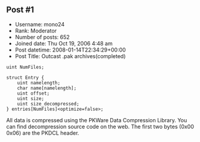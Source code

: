 ## Post #1
- Username: mono24
- Rank: Moderator
- Number of posts: 652
- Joined date: Thu Oct 19, 2006 4:48 am
- Post datetime: 2008-01-14T22:34:29+00:00
- Post Title: Outcast .pak archives(completed)

```
uint NumFiles;

struct Entry {
	uint namelength;
	char name[namelength];
	uint offset;
	uint size;
	uint size_decompressed;
} entries[NumFiles]<optimize=false>;
```

All data is compressed using the PKWare Data Compression Library. You can find decompression source code on the web. 
The first two bytes (0x00 0x06) are the PKDCL header.
